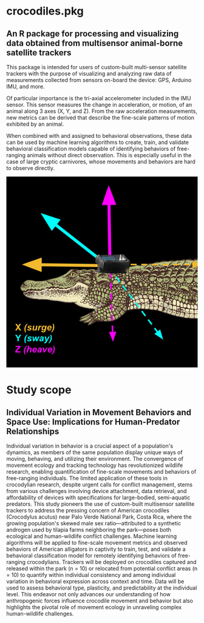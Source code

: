 # crocodiles.pkg
## An R package for processing and visualizing data obtained from multisensor animal-borne satellite trackers

This package is intended for users of custom-built multi-sensor satellite trackers with the purpose of visualizing and analyzing raw data of measurements collected from sensors on-board the device: GPS, Arduino IMU, and more. 

Of particular importance is the tri-axial accelerometer included in the IMU sensor. This sensor measures the change in acceleration, or motion, of an animal along 3 axes (X, Y, and Z). From the raw acceleration measurements, new metrics can be derived that describe the fine-scale patterns of motion exhibited by an animal. 

When combined with and assigned to behavioral observations, these data can be used by machine learning algorithms to create, train, and validate behavioral classification models capable of identifying behaviors of free-ranging animals without direct observation. This is especially useful in the case of large cryptic carnivores, whose movements and behaviors are hard to observe directly.

![Tri-axial Acceleration](https://github.com/mcgrealmaggie/crocodiles.pkg/blob/main/Screen%20Shot%202023-11-28%20at%2011.32.51%20AM.png?raw=true)


# Study scope
## Individual Variation in Movement Behaviors and Space Use: Implications for Human-Predator Relationships

Individual variation in behavior is a crucial aspect of a population's dynamics, as members of the same population display unique ways of moving, behaving, and utilizing their environment. The convergence of movement ecology and tracking technology has revolutionized wildlife research, enabling quantification of fine-scale movements and behaviors of free-ranging individuals. The limited application of these tools in crocodylian research, despite urgent calls for conflict management, stems from various challenges involving device attachment, data retrieval, and affordability of devices with specifications for large-bodied, semi-aquatic predators. This study pioneers the use of custom-built multisensor satellite trackers to address the pressing concern of American crocodiles (Crocodylus acutus) near Palo Verde National Park, Costa Rica, where the growing population's skewed male sex ratio—attributed to a synthetic androgen used by tilapia farms neighboring the park—poses both ecological and human-wildlife conflict challenges. Machine learning algorithms will be applied to fine-scale movement metrics and observed behaviors of American alligators in captivity to train, test, and validate a behavioral classification model for remotely identifying behaviors of free-ranging crocodylians. Trackers will be deployed on crocodiles captured and released within the park (n = 10) or relocated from potential conflict areas (n = 10) to quantify within individual consistency and among individual variation in behavioral expression across context and time. Data will be used to assess behavioral type, plasticity, and predictability at the individual level. This endeavor not only advances our understanding of how anthropogenic forces influence crocodile movement and behavior but also highlights the pivotal role of movement ecology in unraveling complex human-wildlife challenges.
